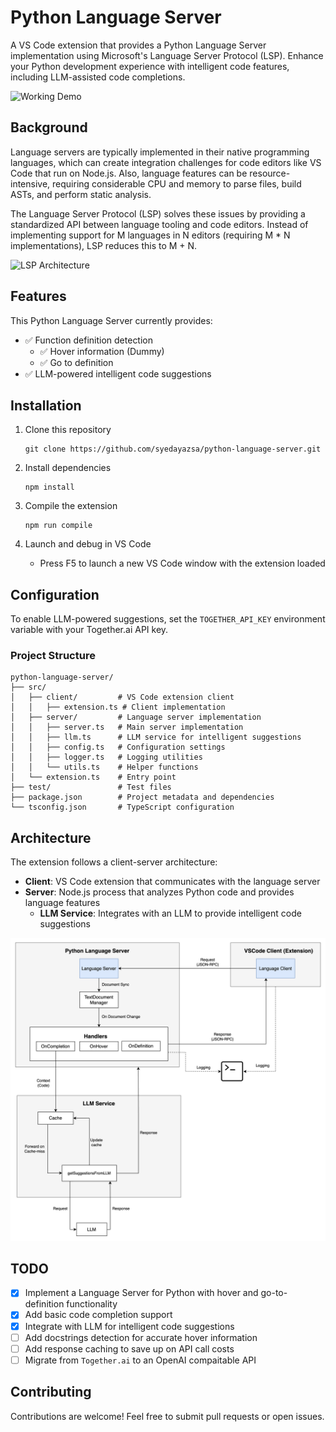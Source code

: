 # Python Language Server

A VS Code extension that provides a Python Language Server implementation using Microsoft's Language Server Protocol (LSP). Enhance your Python development experience with intelligent code features, including LLM-assisted code completions.

![Working Demo](misc/working_demo.gif)

## Background
Language servers are typically implemented in their native programming languages, which can create integration challenges for code editors like VS Code that run on Node.js. Also, language features can be resource-intensive, requiring considerable CPU and memory to parse files, build ASTs, and perform static analysis.

The Language Server Protocol (LSP) solves these issues by providing a standardized API between language tooling and code editors. Instead of implementing support for M languages in N editors (requiring M * N implementations), LSP reduces this to M + N.

![LSP Architecture](https://code.visualstudio.com/assets/api/language-extensions/language-server-extension-guide/lsp-languages-editors.png)

## Features

This Python Language Server currently provides:

- ✅ Function definition detection
  - ✅ Hover information (Dummy)
  - ✅ Go to definition
- ✅ LLM-powered intelligent code suggestions

## Installation

1. Clone this repository
   ```
   git clone https://github.com/syedayazsa/python-language-server.git
   ```

2. Install dependencies
   ```
   npm install
   ```

3. Compile the extension
   ```
   npm run compile
   ```

4. Launch and debug in VS Code
   - Press F5 to launch a new VS Code window with the extension loaded

## Configuration

To enable LLM-powered suggestions, set the `TOGETHER_API_KEY` environment variable with your Together.ai API key.

### Project Structure

```
python-language-server/
├── src/
│   ├── client/         # VS Code extension client
│   │   ├── extension.ts # Client implementation
│   ├── server/         # Language server implementation
│   │   ├── server.ts   # Main server implementation
│   │   ├── llm.ts      # LLM service for intelligent suggestions
│   │   ├── config.ts   # Configuration settings
│   │   ├── logger.ts   # Logging utilities
│   │   └── utils.ts    # Helper functions
│   └── extension.ts    # Entry point
├── test/               # Test files
├── package.json        # Project metadata and dependencies
└── tsconfig.json       # TypeScript configuration
```


## Architecture

The extension follows a client-server architecture:

- **Client**: VS Code extension that communicates with the language server
- **Server**: Node.js process that analyzes Python code and provides language features
   - **LLM Service**: Integrates with an LLM to provide intelligent code suggestions

![LSP Architecture](misc/system_diagram.png)

## TODO

- [x] Implement a Language Server for Python with hover and go-to-definition functionality
- [x] Add basic code completion support
- [x] Integrate with LLM for intelligent code suggestions
- [ ] Add docstrings detection for accurate hover information
- [ ] Add response caching to save up on API call costs
- [ ] Migrate from `Together.ai` to an OpenAI compaitable API

## Contributing
Contributions are welcome! Feel free to submit pull requests or open issues.